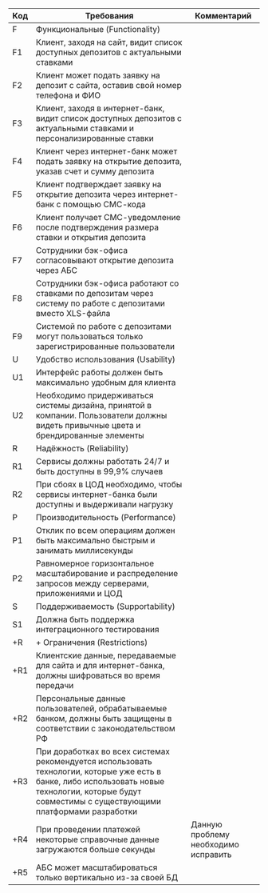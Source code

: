 | Код | Требования                                                                                                                                                                                           | Комментарий                          |
|-----|------------------------------------------------------------------------------------------------------------------------------------------------------------------------------------------------------|--------------------------------------|
| F   | Функциональные (Functionality)                                                                                                                                                                       |                                      |
| F1  | Клиент, заходя на сайт, видит список доступных депозитов с актуальными ставками                                                                                                                      |                                      |
| F2  | Клиент может подать заявку на депозит с сайта, оставив свой номер телефона и ФИО                                                                                                                     |
| F3  | Клиент, заходя в интернет-банк, видит список доступных депозитов с актуальными ставками и персонализированные ставки                                                                                 |                                      |
| F4  | Клиент через интернет-банк может подать заявку на открытие депозита, указав счет и сумму депозита                                                                                                    |                                      |
| F5  | Клиент подтверждает заявку на открытие депозита через интернет-банк с помощью СМС-кода                                                                                                               |                                      |
| F6  | Клиент получает СМС-уведомление после подтверждения размера ставки и открытия депозита                                                                                                               |                                      |
| F7  | Сотрудники бэк-офиса согласовывают открытие депозита через АБС                                                                                                                                       |                                      |
| F8  | Сотрудники бэк-офиса работают со ставками по депозитам через систему по работе с депозитами вместо XLS-файла                                                                                         |                                      |
| F9  | Системой по работе с депозитами могут пользоваться только зарегистрированные пользователи                                                                                                            |                                      |
| U   | Удобство использования (Usability)                                                                                                                                                                   |                                      |
| U1  | Интерфейс работы должен быть максимально удобным для клиента                                                                                                                                         |                                      |
| U2  | Необходимо придерживаться системы дизайна, принятой в компании. Пользователи должны видеть привычные цвета и брендированные элементы                                                                 |                                      |
| R   | Надёжность (Reliability)                                                                                                                                                                             |                                      |
| R1  | Сервисы должны работать 24/7 и быть доступны в 99,9% случаев                                                                                                                                         |                                      |
| R2  | При сбоях в ЦОД необходимо, чтобы сервисы интернет-банка были доступны и выдерживали нагрузку                                                                                                        |                                      |
| P   | Производительность (Performance)                                                                                                                                                                     |                                      |
| P1  | Отклик по всем операциям должен быть максимально быстрым и занимать миллисекунды                                                                                                                     |                                      |
| P2  | Равномерное горизонтальное масштабирование и распределение запросов между серверами, приложениями и ЦОД                                                                                              |                                      |
| S   | Поддерживаемость (Supportability)                                                                                                                                                                    |                                      |
| S1  | Должна быть поддержка интеграционного тестирования                                                                                                                                                   |                                      |
| +R  | + Ограничения (Restrictions)                                                                                                                                                                         |                                      |
| +R1 | Клиентские данные, передаваемые для сайта и для интернет-банка, должны шифроваться во время передачи                                                                                                 |                                      |
| +R2 | Персональные данные пользователей, обрабатываемые банком, должны быть защищены в соответствии с законодательством РФ                                                                                 |                                      |
| +R3 | При доработках во всех системах рекомендуется использовать технологии, которые уже есть в банке, либо использовать новые технологии, которые будут совместимы с существующими платформами разработки |                                      |
| +R4 | При проведении платежей некоторые справочные данные загружаются больше секунды                                                                                                                       | Данную проблему необходимо исправить |
| +R5 | АБС может масштабироваться только вертикально из-за своей БД                                                                                                                                         |                                      |
